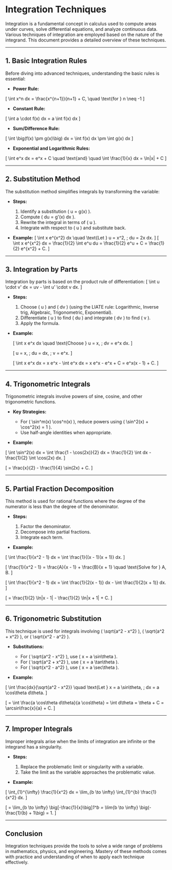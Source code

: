 # Integration Techniques

Integration is a fundamental concept in calculus used to compute areas under curves, solve differential equations, and analyze continuous data. Various techniques of integration are employed based on the nature of the integrand. This document provides a detailed overview of these techniques.

---

## 1. **Basic Integration Rules**

Before diving into advanced techniques, understanding the basic rules is essential:

- **Power Rule:**

\[
\int x^n dx = \frac{x^{n+1}}{n+1} + C, \quad \text{for } n \neq -1
\]

- **Constant Rule:**

\[
\int a \cdot f(x) dx = a \int f(x) dx
\]

- **Sum/Difference Rule:**

\[
\int \big(f(x) \pm g(x)\big) dx = \int f(x) dx \pm \int g(x) dx
\]

- **Exponential and Logarithmic Rules:**

\[
\int e^x dx = e^x + C \quad \text{and} \quad \int \frac{1}{x} dx = \ln|x| + C
\]

---

## 2. **Substitution Method**

The substitution method simplifies integrals by transforming the variable:
- **Steps:**
  1. Identify a substitution \( u = g(x) \).
  2. Compute \( du = g'(x) dx \).
  3. Rewrite the integral in terms of \( u \).
  4. Integrate with respect to \( u \) and substitute back.

- **Example:**
  \[
  \int x e^{x^2} dx \quad \text{Let } u = x^2, \; du = 2x dx.
  \]
  \[
  \int x e^{x^2} dx = \frac{1}{2} \int e^u du = \frac{1}{2} e^u + C = \frac{1}{2} e^{x^2} + C.
  \]

---

## 3. **Integration by Parts**

Integration by parts is based on the product rule of differentiation:
\[
\int u \cdot v' dx = uv - \int u' \cdot v dx.
\]

- **Steps:**
  1. Choose \( u \) and \( dv \) (using the LIATE rule: Logarithmic, Inverse trig, Algebraic, Trigonometric, Exponential).
  2. Differentiate \( u \) to find \( du \) and integrate \( dv \) to find \( v \).
  3. Apply the formula.

- **Example:**

    \[
    \int x e^x dx \quad \text{Choose } u = x, \; dv = e^x dx.
    \]

    \[
    u = x, \; du = dx, \; v = e^x.
    \]
    
    \[
    \int x e^x dx = x e^x - \int e^x dx = x e^x - e^x + C = e^x(x - 1) + C.
    \]

---

## 4. **Trigonometric Integrals**

Trigonometric integrals involve powers of sine, cosine, and other trigonometric functions.

- **Key Strategies:**
  - For \( \sin^m(x) \cos^n(x) \), reduce powers using \( \sin^2(x) + \cos^2(x) = 1 \).
  - Use half-angle identities when appropriate.

- **Example:**

\[
\int \sin^2(x) dx = \int \frac{1 - \cos(2x)}{2} dx = \frac{1}{2} \int dx - \frac{1}{2} \int \cos(2x) dx.
\]

\[
= \frac{x}{2} - \frac{1}{4} \sin(2x) + C.
\]

---

## 5. **Partial Fraction Decomposition**

This method is used for rational functions where the degree of the numerator is less than the degree of the denominator.

- **Steps:**
  1. Factor the denominator.
  2. Decompose into partial fractions.
  3. Integrate each term.

- **Example:**

\[
\int \frac{1}{x^2 - 1} dx = \int \frac{1}{(x - 1)(x + 1)} dx.
\]

\[
\frac{1}{x^2 - 1} = \frac{A}{x - 1} + \frac{B}{x + 1} \quad \text{Solve for } A, B.
\]

\[
\int \frac{1}{x^2 - 1} dx = \int \frac{1}{2(x - 1)} dx - \int \frac{1}{2(x + 1)} dx.
\]

\[
= \frac{1}{2} \ln|x - 1| - \frac{1}{2} \ln|x + 1| + C.
\]

---

## 6. **Trigonometric Substitution**

This technique is used for integrals involving \( \sqrt{a^2 - x^2} \), \( \sqrt{a^2 + x^2} \), or \( \sqrt{x^2 - a^2} \).

- **Substitutions:**
  - For \( \sqrt{a^2 - x^2} \), use \( x = a \sin\theta \).
  - For \( \sqrt{a^2 + x^2} \), use \( x = a \tan\theta \).
  - For \( \sqrt{x^2 - a^2} \), use \( x = a \sec\theta \).

- **Example:**

\[
\int \frac{dx}{\sqrt{a^2 - x^2}} \quad \text{Let } x = a \sin\theta, \; dx = a \cos\theta d\theta.
\]

\[
= \int \frac{a \cos\theta d\theta}{a \cos\theta} = \int d\theta = \theta + C = \arcsin\frac{x}{a} + C.
\]

---

## 7. **Improper Integrals**

Improper integrals arise when the limits of integration are infinite or the integrand has a singularity.

- **Steps:**
  1. Replace the problematic limit or singularity with a variable.
  2. Take the limit as the variable approaches the problematic value.

- **Example:**

\[
\int_{1}^{\infty} \frac{1}{x^2} dx = \lim_{b \to \infty} \int_{1}^{b} \frac{1}{x^2} dx.
\]

\[
= \lim_{b \to \infty} \big[-\frac{1}{x}\big]_1^b = \lim_{b \to \infty} \big(-\frac{1}{b} + 1\big) = 1.
\]

---

## Conclusion

Integration techniques provide the tools to solve a wide range of problems in mathematics, physics, and engineering. Mastery of these methods comes with practice and understanding of when to apply each technique effectively.
